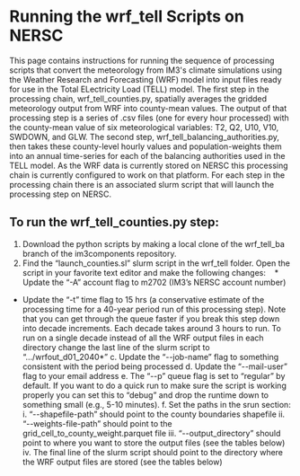 # Running the wrf_tell Scripts on NERSC
>
This page contains instructions for running the sequence of processing scripts that convert the meteorology from IM3's climate simulations using the Weather Research and Forecasting (WRF) model into input files ready for use in the Total ELectricity Load (TELL) model. The first step in the processing chain, wrf_tell_counties.py, spatially averages the gridded meteorology output from WRF into county-mean values. The output of that processing step is a series of .csv files (one for every hour processed) with the county-mean value of six meteorological variables: T2, Q2, U10, V10, SWDOWN, and GLW. The second step, wrf_tell_balancing_authorities.py, then takes these county-level hourly values and population-weights them into an annual time-series for each of the balancing authorities used in the TELL model. As the WRF data is currently stored on NERSC this processing chain is currently configured to work on that platform. For each step in the processing chain there is an associated slurm script that will launch the processing step on NERSC.
>
## To run the wrf_tell_counties.py step:
1. Download the python scripts by making a local clone of the wrf_tell_ba branch of the im3components repository.
2. Find the “launch_counties.sl” slurm script in the wrf_tell folder. Open the script in your favorite text editor and make the following changes:
  &nbsp;&nbsp; * Update the “-A” account flag to m2702 (IM3’s NERSC account number)
  * Update the “-t” time flag to 15 hrs (a conservative estimate of the processing time for a 40-year period run of this processing step). Note that you can get through the queue faster if you break this step down into decade increments. Each decade takes around 3 hours to run. To run on a single decade instead of all the WRF output files in each directory change the last line of the slurm script to “…/wrfout_d01_2040*”
   c. Update the “--job-name” flag to something consistent with the period being processed
   d. Update the “--mail-user” flag to your email address
   e. The “--p” queue flag is set to “regular” by default. If you want to do a quick run to make sure the script is working properly you can set this to “debug” and drop the runtime down to something small (e.g., 5-10 minutes).
   f. Set the paths in the srun section:
      i.  “--shapefile-path” should point to the county boundaries shapefile
      ii. “--weights-file-path” should point to the grid_cell_to_county_weight.parquet file
      iii. “--output_directory” should point to where you want to store the output files (see the tables below)
      iv. The final line of the slurm script should point to the directory where the WRF output files are stored (see the tables below)


